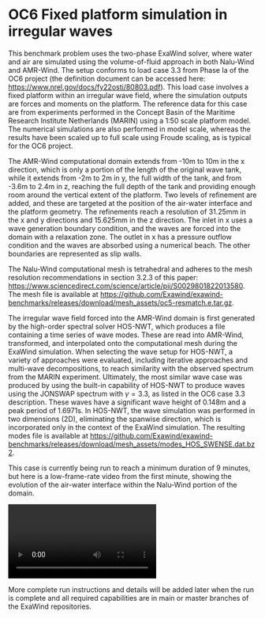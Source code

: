 # OC6 Fixed platform simulation in irregular waves

This benchmark problem uses the two-phase ExaWind solver, where water and air are simulated using the volume-of-fluid approach in both Nalu-Wind and AMR-Wind. The setup conforms to load case 3.3 from Phase Ia of the OC6 project (the definition document can be accessed here: https://www.nrel.gov/docs/fy22osti/80803.pdf). This load case involves a fixed platform within an irregular wave field, where the simulation outputs are forces and moments on the platform. The reference data for this case are from experiments performed in the Concept Basin of the Maritime Research Institute Netherlands (MARIN) using a 1:50 scale platform model. The numerical simulations are also performed in model scale, whereas the results have been scaled up to full scale using Froude scaling, as is typical for the OC6 project.

The AMR-Wind computational domain extends from -10m to 10m in the x direction, which is only a portion of the length of the original wave tank, while it extends from -2m to 2m in y, the full width of the tank, and from -3.6m to 2.4m in z, reaching the full depth of the tank and providing enough room around the vertical extent of the platform. Two levels of refinement are added, and these are targeted at the position of the air-water interface and the platform geometry. The refinements reach a resolution of 31.25mm in the x and y directions and 15.625mm in the z direction. The inlet in x uses a wave generation boundary condition, and the waves are forced into the domain with a relaxation zone. The outlet in x has a pressure outflow condition and the waves are absorbed using a numerical beach. The other boundaries are represented as slip walls.

The Nalu-Wind computational mesh is tetrahedral and adheres to the mesh resolution recommendations in section 3.2.3 of this paper: https://www.sciencedirect.com/science/article/pii/S0029801822013580. The mesh file is available at https://github.com/Exawind/exawind-benchmarks/releases/download/mesh_assets/oc5-resmatch.e.tar.gz.

The irregular wave field forced into the AMR-Wind domain is first generated by the high-order spectral solver HOS-NWT, which produces a file containing a time series of wave modes. These are read into AMR-Wind, transformed, and interpolated onto the computational mesh during the ExaWind simulation. When selecting the wave setup for HOS-NWT, a variety of approaches were evaluated, including iterative approaches and multi-wave decompositions, to reach similarity with the observed spectrum from the MARIN experiment. Ultimately, the most similar wave case was produced by using the built-in capability of HOS-NWT to produce waves using the JONSWAP spectrum with $\gamma = 3.3$, as listed in the OC6 case 3.3 description. These waves have a significant wave height of 0.148m and a peak period of 1.6971s. In HOS-NWT, the wave simulation was performed in two dimensions (2D), eliminating the spanwise direction, which is incorporated only in the context of the ExaWind simulation. The resulting modes file is available at https://github.com/Exawind/exawind-benchmarks/releases/download/mesh_assets/modes_HOS_SWENSE.dat.bz2.

This case is currently being run to reach a minimum duration of 9 minutes, but here is a low-frame-rate video from the first minute, showing the evolution of the air-water interface within the Nalu-Wind portion of the domain.

![OC6 fixed platform early](images/floater_interface_nalu.mp4)

More complete run instructions and details will be added later when the run is complete and all required capabilities are in main or master branches of the ExaWind repositories.